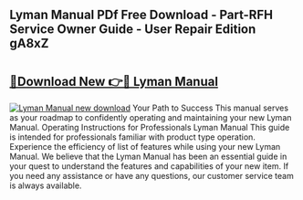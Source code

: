 ## Lyman Manual PDf Free Download - Part-RFH Service Owner Guide - User Repair Edition gA8xZ

# <h2><a href="http://bc44059.oget.top/?id=Lyman+Manual">🔗Download New 👉🔴 Lyman Manual</a></h2>

[![Lyman Manual new download](https://i.imgur.com/5g1atiW.png)](http://bc44059.oget.top/?id=Lyman+Manual)
Your Path to Success This manual serves as your roadmap to confidently operating and maintaining your new Lyman Manual. Operating Instructions for Professionals Lyman Manual This guide is intended for professionals familiar with product type operation. Experience the efficiency of list of features while using your new Lyman Manual. We believe that the Lyman Manual has been an essential guide in your quest to understand the features and capabilities of your new item. If you need any assistance or have any questions, our customer service team is always available.

